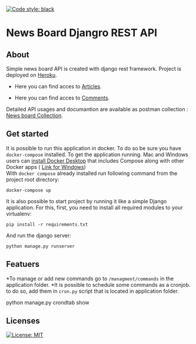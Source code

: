 [![Code style: black](https://img.shields.io/badge/code%20style-black-000000.svg)](https://github.com/psf/black)

# News Board Djangro REST API

## About
Simple news board API is created with django rest framework. Project is deployed on [Heroku](http://news-blog-django-yefrem.herokuapp.com/).

   * Here you can find acces to [Articles](http://news-blog-django-yefrem.herokuapp.com/api/articles).
   
   * Here you can find acces to [Comments](http://news-blog-django-yefrem.herokuapp.com/api/comments).
   
 Detailed  API usages and documantion are available as postman collection  : [News board Collection](https://www.getpostman.com/collections/70aa9c511b554c325246).
## Get started
 It is possible to run this application in docker. To do so be sure you have `docker-compose` installed.
 To get the application running. Mac and Windows users can [install Docker Desktop](https://docs.docker.com/docker-for-mac/install/) that includes Compose along with other Docker apps ( [Link for Windows](https://docs.docker.com/docker-for-windows/install/))
 <br>With `docker compose` already installed run following command from the project root directory:<br/>
                             
  ```
  docker-compose up
  ```

 It is also possible to start project by running it like a simple Django application. For this, first, you need to install all required modules to  your virtualenv:
 ```
 pip install -r requirements.txt
 ```
 And run the django server:
 ```
 python manage.py runserver
 ```
 
 
 ## Featuers
   *To manage or add new commands go to `/managment/commands` in the application folder.
  *It is possible to schedule some commands as a cronjob. to do so, add them in `cron.py` script that is located in application folder.
  

python manage.py crondtab show
 ## Licenses
  [![License: MIT](https://img.shields.io/badge/License-MIT-yellow.svg)](https://opensource.org/licenses/MIT)


  
  
